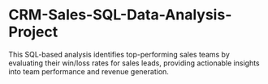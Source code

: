 # CRM-Sales-SQL-Data-Analysis-Project
This SQL-based analysis identifies top-performing sales teams by evaluating their win/loss rates for sales leads, providing actionable insights into team performance and revenue generation.
